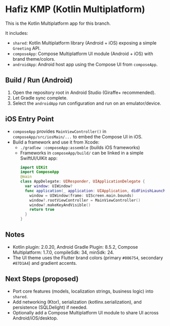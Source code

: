 # Hafiz KMP (Kotlin Multiplatform)

This is the Kotlin Multiplatform app for this branch.

It includes:
- `shared`: Kotlin Multiplatform library (Android + iOS) exposing a simple `Greeting` API.
- `composeApp`: Compose Multiplatform UI module (Android + iOS) with brand theme/colors.
- `androidApp`: Android host app using the Compose UI from `composeApp`.

## Build / Run (Android)

1. Open the repository root in Android Studio (Giraffe+ recommended).
2. Let Gradle sync complete.
3. Select the `androidApp` run configuration and run on an emulator/device.

## iOS Entry Point

- `composeApp` provides `MainViewController()` in `composeApp/src/iosMain/...` to embed the Compose UI in iOS.
- Build a framework and use it from Xcode:
  - `./gradlew :composeApp:assemble` (builds iOS frameworks)
  - Frameworks in `composeApp/build/` can be linked in a simple SwiftUI/UIKit app:
    ```swift
    import UIKit
    import ComposeApp
    @main
    class AppDelegate: UIResponder, UIApplicationDelegate {
      var window: UIWindow?
      func application(_ application: UIApplication, didFinishLaunchingWithOptions launchOptions: [UIApplication.LaunchOptionsKey: Any]?) -> Bool {
        window = UIWindow(frame: UIScreen.main.bounds)
        window?.rootViewController = MainViewController()
        window?.makeKeyAndVisible()
        return true
      }
    }
    ```

## Notes
- Kotlin plugin: 2.0.20, Android Gradle Plugin: 8.5.2, Compose Multiplatform: 1.7.0, compileSdk: 34, minSdk: 24.
- The UI theme uses the Flutter brand colors (primary `#006754`, secondary `#87D1A4`) and gradient accents.

## Next Steps (proposed)
- Port core features (models, localization strings, business logic) into `shared`.
- Add networking (Ktor), serialization (kotlinx.serialization), and persistence (SQLDelight) if needed.
- Optionally add a Compose Multiplatform UI module to share UI across Android/iOS/desktop.
